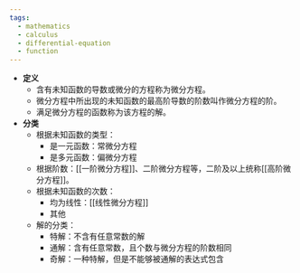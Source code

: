 ```yaml
---
tags:
  - mathematics
  - calculus
  - differential-equation
  - function
---
```

- **定义**
	- 含有未知函数的导数或微分的方程称为微分方程。
	- 微分方程中所出现的未知函数的最高阶导数的阶数叫作微分方程的阶。
	- 满足微分方程的函数称为该方程的解。
- **分类**
	- 根据未知函数的类型：
		- 是一元函数：常微分方程
		- 是多元函数：偏微分方程
	- 根据阶数：[[一阶微分方程]]、二阶微分方程等，二阶及以上统称[[高阶微分方程]]。
	- 根据未知函数的次数：
		- 均为线性：[[线性微分方程]]
		- 其他
	- 解的分类：
		- 特解：不含有任意常数的解
		- 通解：含有任意常数，且个数与微分方程的阶数相同
		- 奇解：一种特解，但是不能够被通解的表达式包含